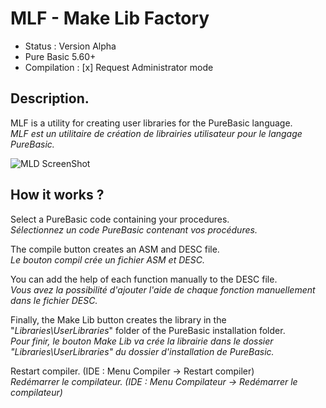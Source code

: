 # MLF - Make Lib Factory
- Status : Version Alpha  
- Pure Basic 5.60+   
- Compilation : [x] Request Administrator mode 

## Description.
MLF is a utility for creating user libraries for the PureBasic language.    
_MLF est un utilitaire de création de librairies utilisateur pour le langage PureBasic._   

![MLD ScreenShot](https://raw.githubusercontent.com/MLF4PB/MLF-Alpha/master/include/mlf.JPG)

## How it works ?

Select a PureBasic code containing your procedures.  
_Sélectionnez un code PureBasic contenant vos procédures._

The compile button creates an ASM and DESC file.  
_Le bouton compil crée un fichier ASM et DESC._

You can add the help of each function manually to the DESC file.  
_Vous avez la possibilité d'ajouter l'aide de chaque fonction manuellement dans le fichier DESC._

Finally, the Make Lib button creates the library in the "_Libraries\UserLibraries_" folder of the PureBasic installation folder.  
_Pour finir, le bouton Make Lib va crée la librairie dans le dossier "Libraries\UserLibraries" du dossier d'installation de PureBasic._

Restart compiler. (IDE : Menu Compiler -> Restart compiler)  
_Redémarrer le compilateur. (IDE : Menu Compilateur -> Redémarrer le compilateur)_


